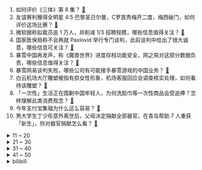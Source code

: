 1. 如何评价《三体》第 8 集？ [:link:](https://www.zhihu.com/question/579254626)
2. 友谊赛利雅得全明星 4:5 巴黎圣日尔曼，C罗首秀梅开二度，梅西破门，如何评价这场比赛？ [:link:](https://www.zhihu.com/question/579660493)
3. 微软据称拟裁员逾 1 万人，并削减 1/3 招聘规模，哪些信息值得关注？ [:link:](https://www.zhihu.com/question/579319650)
4. 国家医保局称不会再就 Paxlovid 举行专门谈判，此前谈判中给出了很大诚意，哪些信息可关注？ [:link:](https://www.zhihu.com/question/579453750)
5. 暴雪中国再发声，称《魔兽世界》进度存档功能安全，网之易对这部分数据负责，哪些信息值得关注？ [:link:](https://www.zhihu.com/question/579615063)
6. 暴雪网易谈判失败，哪些公司有可能接手暴雪游戏的中国业务？ [:link:](https://www.zhihu.com/question/579404067)
7. 白云机场大厅雕塑被指有损女性形象，机场客服回应会调查核实处理，如何看待该雕塑？ [:link:](https://www.zhihu.com/question/579403253)
8. 「一次性」生活正在围剿中国年轻人，为何洗脸巾等一次性商品会受追捧？怎样理解此类消费观念？ [:link:](https://www.zhihu.com/question/579603503)
9. 今年支付宝集福为什么这么容易？ [:link:](https://www.zhihu.com/question/514203060)
10. 男大学生丁少彤意外离世后，父母决定捐献全部器官，在青岛帮助 7 人重获「新生」，你对器官捐献怎么看？ [:link:](https://www.zhihu.com/question/579242177)
<details>
<summary>11 ~ 20</summary>

11. 卫生间二次排水的必要性，薄贴是否能解决？ [:link:](https://www.zhihu.com/question/532052949)
12. 为什么《原神》都27国登顶了，全球收入还是不如以国内为主要市场的《王者荣耀》和《和平精英》？ [:link:](https://www.zhihu.com/question/579334271)
13. 如何评价 2023 年河南春节晚会？ [:link:](https://www.zhihu.com/question/579627291)
14. 俄媒称俄造出「末日武器」，西方半信半疑，这一武器威力几何？俄方此时释放这一消息，释放了哪些信息？ [:link:](https://www.zhihu.com/question/579378057)
15. 令狐冲为什么没有把山洞的秘密告诉岳不群？ [:link:](https://www.zhihu.com/question/48125731)
16. 中国哪些城市最宜居？ [:link:](https://www.zhihu.com/question/53421801)
17. 内马尔是不是近二十年最差的巴西头牌? [:link:](https://www.zhihu.com/question/579022285)
18. 如何评价剧版《三体》中的原创角色慕星？ [:link:](https://www.zhihu.com/question/579086916)
19. 为什么很多人都喜欢用「答辩」代替「大便」这种烂梗？ [:link:](https://www.zhihu.com/question/579004309)
20. 《流浪地球 2》能否一举激活已经跌到低谷的电影市场，为中国科幻电影重新打开一扇大门？ [:link:](https://www.zhihu.com/question/579247002)
</details>
<details>
<summary>21 ~ 30</summary>

21. 国内多地发布提醒要警惕疟疾，其症状和新冠相似，或危及生命，两种疾病的区别是什么？它们之间有关联吗? [:link:](https://www.zhihu.com/question/579378162)
22. 孩子坚信人死后会被细菌吃掉，不相信美好的故事，该如何与孩子谈论生命的诗意？ [:link:](https://www.zhihu.com/question/522395204)
23. 父母离异后，13 岁孩子起诉父亲还 16800 元压岁钱并胜诉，如何从法律角度解读？ [:link:](https://www.zhihu.com/question/579526428)
24. 电视剧《狂飙》第 14-15 集拍得怎么样？有哪些值得关注的剧情点？ [:link:](https://www.zhihu.com/question/579625609)
25. 22-23 赛季英超曼联补时阶段丢球 1:1 水晶宫，九连胜遭终结，如何评价这场比赛？ [:link:](https://www.zhihu.com/question/579494334)
26. 实习真的能学到东西吗？ [:link:](https://www.zhihu.com/question/548905025)
27. 什么细节让你觉得这个人很可怕？ [:link:](https://www.zhihu.com/question/58826077)
28. 《三体》真人版电视剧为啥要晚上 9:30 才上线？ [:link:](https://www.zhihu.com/question/579006748)
29. 大家会主动去安慰一个患有心理疾病的陌生人吗? [:link:](https://www.zhihu.com/question/579605768)
30. 张伯礼揭秘「未阳人」，「与身体因素关系相对较小，与防护措施、生活习惯关系更大」，对防疫有哪些指导意义？ [:link:](https://www.zhihu.com/question/579337159)
</details>
<details>
<summary>31 ~ 40</summary>

31. 如何评价游戏原神的 2023 新春短片《鱼灯》？ [:link:](https://www.zhihu.com/question/579623120)
32. 如何评价刘亦菲和李现主演的电视剧《去有风的地方》? [:link:](https://www.zhihu.com/question/578496724)
33. 2022 虎年给你留下了哪些遗憾与收获？2023 兔年你又有什么一定要完成的大事？ [:link:](https://www.zhihu.com/question/578840723)
34. 终有一天钟离也会给第七十七代堂主办葬礼的吧，你能接受这样一把大刀吗？ [:link:](https://www.zhihu.com/question/563489951)
35. 预算4000，游戏党，应该选什么手机? [:link:](https://www.zhihu.com/question/530900919)
36. 等你实现财务自由，你想过什么样的生活？ [:link:](https://www.zhihu.com/question/575468021)
37. 买金子好还是钻石好？为什么？ [:link:](https://www.zhihu.com/question/575217227)
38. 哪些新家电的出现，让你对生活有了新认知？ [:link:](https://www.zhihu.com/question/553778194)
39. 三年前端，应该往哪个方向深入发展？ [:link:](https://www.zhihu.com/question/520908622)
40. 教育部称「今年高考全国统考将于 6 月 7 日、8 日举行」，哪些信息值得关注？ [:link:](https://www.zhihu.com/question/579610812)
</details>
<details>
<summary>41 ~ 50</summary>

41. 2023 年春节，你回家的第一件事准备做什么？ [:link:](https://www.zhihu.com/question/579082353)
42. 沙特财政大臣表示「沙特可充当中美间沟通渠道」，如何解读？沙方在中美间将扮演怎样的角色？ [:link:](https://www.zhihu.com/question/579224332)
43. 你都见过哪些不动声色的善良？ [:link:](https://www.zhihu.com/question/537980991)
44. 滑雪运动愈发火热，重金购买滑雪装备值不值得？ [:link:](https://www.zhihu.com/question/576970681)
45. 有哪种动物幼崽比成年时丑的吗？ [:link:](https://www.zhihu.com/question/579030261)
46. 有哪些护肤品/化妆品是你过年回家一定会带的？ [:link:](https://www.zhihu.com/question/577709361)
47. 怎么跟人相处，才能做到不远不近，各得其所呢？ [:link:](https://www.zhihu.com/question/23593694)
48. 孩子们的滑雪装备，是租还是买？ [:link:](https://www.zhihu.com/question/576970321)
49. 美国务院称布林肯「十分期待」下月访华，中方此前表态欢迎「正就有关具体安排保持沟通」，哪些信息值得关注？ [:link:](https://www.zhihu.com/question/579542828)
50. 刘鹤与美财政部长耶伦会谈，有哪些信息值得关注？ [:link:](https://www.zhihu.com/question/579479471)
</details><details>
<summary>bilibili</summary>

1. 小潮院长的年度总结（2022年） [:link:](//www.bilibili.com/video/BV1bR4y1a7cq)
2. 《原神》角色演示-「艾尔海森：思而后行」 [:link:](//www.bilibili.com/video/BV1uW4y1G7rM)
3. 怪盗积德 [:link:](//www.bilibili.com/video/BV1S8411A7Pg)
4. 自制兔子烟雾加湿器 [:link:](//www.bilibili.com/video/BV1JR4y1e7BS)
5. 《桌子有后坐 打枪更快乐2》 [:link:](//www.bilibili.com/video/BV1LY4y1Z7T5)
6. 这句上联！居然300年无人能对？！你那么好看，要不来试试？ [:link:](//www.bilibili.com/video/BV1z14y1M74m)
7. 一秒立4颗骰子？高速慢放20倍，五分钟速通花式骰子！ [:link:](//www.bilibili.com/video/BV1cY411R7gz)
8. 和女友瞒着家里人把证领了，婆婆知道吓得当场大叫！ [:link:](//www.bilibili.com/video/BV1824y1h71K)
9. 碧桂园特别军事行动 [:link:](//www.bilibili.com/video/BV14x4y1u7qP)
10. 高中生用全部积蓄为自己最爱的战地拍摄了一部短片《不可测的明天》 [:link:](//www.bilibili.com/video/BV1p24y1h7Hi)
<details>
<summary>11 ~ 20</summary>

11. 好你个唐仁杰！ 居然想为难我？那就看我能不能接得住了!炸酱刀削面~ [:link:](//www.bilibili.com/video/BV1eR4y1e7z5)
12. 我好像真的养了只锦鲤猫诶！ [:link:](//www.bilibili.com/video/BV1rG4y1C7eR)
13. 【半佛】2023年了，谁还集五福啊？ [:link:](//www.bilibili.com/video/BV1Rs4y147Qf)
14. 【原神】  不  像  演  的 [:link:](//www.bilibili.com/video/BV1yK411r7fH)
15. ICU人情冷暖：酒后误吸，妻子措手不及。 [:link:](//www.bilibili.com/video/BV16G4y1w7BT)
16. “cheems，你要飞向月球吗？” [:link:](//www.bilibili.com/video/BV1Ld4y1L7T6)
17. 他救人半生，却救不了自己。 [:link:](//www.bilibili.com/video/BV1fK411r7Bh)
18. 《黑心猫咖》的面试现场 [:link:](//www.bilibili.com/video/BV1Qd4y1L7uy)
19. 片 名 为 寄 20 [:link:](//www.bilibili.com/video/BV16v4y1C7Jc)
20. 连这些也不是全国统一的？ [:link:](//www.bilibili.com/video/BV1Ld4y157K8)
</details>
<details>
<summary>21 ~ 30</summary>

21. 红 包 拿 稳 [:link:](//www.bilibili.com/video/BV1E8411A7ec)
22. 麻了，你们兰若寺怎么全是内鬼？ [:link:](//www.bilibili.com/video/BV1uG4y1X7tj)
23. 天然美食竟让我领悟到了动漫里的绝招 [:link:](//www.bilibili.com/video/BV13G4y1w7Ly)
24. 一盒榨菜卖800块？原来砖家说我们吃不起的榨菜是这个？ [:link:](//www.bilibili.com/video/BV1Sv4y1y7K7)
25. 炸酱面  厨子探店¥？ [:link:](//www.bilibili.com/video/BV1GK411k7R6)
26. 《明日方舟》特别映像 [炎：劫争] [:link:](//www.bilibili.com/video/BV15G4y1w7KE)
27. 【原神】3.4千壑沙地宝箱+草神瞳+圣章石全收集（持续更新中） [:link:](//www.bilibili.com/video/BV1rx4y1u773)
28. 我猫德学院荣获2022百大up主，有人赞成有人反对，谁赞成谁反对？ [:link:](//www.bilibili.com/video/BV1cd4y157tm)
29. 1999年的中国发生了什么？【激荡四十年·1999】 [:link:](//www.bilibili.com/video/BV1Gv4y1C7VB)
30. 冬季骑行东北，硬刚寒潮电量耗尽入住50元小旅馆，吃个铁锅炖舒服一下 [:link:](//www.bilibili.com/video/BV1d84y1h7VU)
</details>
<details>
<summary>31 ~ 40</summary>

31. 【明日方舟新春会/三无/令原创曲】敢归云间宿 [:link:](//www.bilibili.com/video/BV1H14y1M7tj)
32. 七年了，我终于完成了我的毕设！用火画了幅富春山居图 [:link:](//www.bilibili.com/video/BV1J8411A77i)
33. 【离奇】2023拜年纪竟导致开启多元宇宙 [:link:](//www.bilibili.com/video/BV1FK411k7b7)
34. 【warma】我阻止了地球末日！ [:link:](//www.bilibili.com/video/BV1ZY4y1f79x)
35. 两个月，自己设计+拼装，自然选择号，前进四！——《三体》 [:link:](//www.bilibili.com/video/BV1m24y1Y7rv)
36. 当我假扮妹子，混进了路人局…… [:link:](//www.bilibili.com/video/BV1vy4y1R7RF)
37. 国产游戏最强二次元老婆枪，目前没有之一！ [:link:](//www.bilibili.com/video/BV1d84y1h7m1)
38. 【兔限皮肤第五弹】炽霜斩山，诸犍霸气上阵！——李信-山海·炽霜斩来啦！ [:link:](//www.bilibili.com/video/BV1qK411r7cf)
39. 【原神须弥3.4千壑沙地草神瞳】(55已完结)散失的草神瞳全收集！分区域收集！贴心领跑防迷路！全网最贴心的须弥草神瞳攻略！ [:link:](//www.bilibili.com/video/BV1UG4y1X7GQ)
40. 外卖员吃我外卖，打我游戏，还打赢了我？ [:link:](//www.bilibili.com/video/BV1p3411d7Md)
</details>
<details>
<summary>41 ~ 50</summary>

41. 自己能做到的事尽量不去麻烦别人 [:link:](//www.bilibili.com/video/BV1qG4y1w7my)
42. “也许你们未必知道我的名字，但大都听过我的声音！” [:link:](//www.bilibili.com/video/BV1Z84y1h7qb)
43. 《新手抽到神里绫人，感觉自己无敌了！孤云阁F4:你说啥??》 [:link:](//www.bilibili.com/video/BV1qG4y1C7Py)
44. 铁根的语音包上线游戏啦！ [:link:](//www.bilibili.com/video/BV14A411R7pf)
45. 我 以 为 只 是 吃 饭 [:link:](//www.bilibili.com/video/BV1jR4y1a77W)
46. 突发！意外发现女友在游戏里跟别人结婚了？再故意让她发现我的“前女友”… [:link:](//www.bilibili.com/video/BV1EG4y1X7U1)
47. 全网话题破80亿假背景的地方，它冬天是什么样子？经典重现！ [:link:](//www.bilibili.com/video/BV1w84y187vU)
48. 【4K醇享】祝大家新年快乐 [:link:](//www.bilibili.com/video/BV1FY411X78r)
49. 新春礼盒开箱！里面有什么？ [:link:](//www.bilibili.com/video/BV1xP4y167DU)
50. 在吗？你可以永远相信不知火🔥 [:link:](//www.bilibili.com/video/BV1g3411o769)
</details>
<details>
<summary>51 ~ 60</summary>

51. 被学生逼疯的美术老师 [:link:](//www.bilibili.com/video/BV1MK411y7tB)
52. 三体人：我们害怕叶问 [:link:](//www.bilibili.com/video/BV14A411o7oH)
53. 大追杀令 我的世界永恒的MC生存 二周目EP4 [:link:](//www.bilibili.com/video/BV12A411R7bS)
54. 鬼：别急，我先来段广播体操！ [:link:](//www.bilibili.com/video/BV14R4y1e7wU)
55. 只因速赛车 [:link:](//www.bilibili.com/video/BV15Y411R7Dr)
56. 我花了8000块请全球明星给大家送春节祝福！ [:link:](//www.bilibili.com/video/BV1zG4y1C7HS)
57. 【时代少年团】《浅炸一下吧！》09：新年有口福啦 [:link:](//www.bilibili.com/video/BV1tM411t7oc)
58. 开局9.3分美剧版《最后生还者》第1集（含彩蛋，选角剧情评价）：虫草真菌感染大脑开花，末日降临 [:link:](//www.bilibili.com/video/BV1rP4y1k7b2)
59. 你最爱的拜年纪节目，十二周年回忆馆排名发布 [:link:](//www.bilibili.com/video/BV1Le4y1F7YP)
60. 竟然被四个美少女闯入家门？！ [:link:](//www.bilibili.com/video/BV1K14y1M7te)
</details>
<details>
<summary>61 ~ 70</summary>

61. 从桂林出发骑行几千公里终于到达拉萨中途遇到坎坷都走过来了 [:link:](//www.bilibili.com/video/BV19P4y1675r)
62. 挑战去海底捞让服务员吃 我当服务员 [:link:](//www.bilibili.com/video/BV1iR4y1a7tN)
63. 兄弟…你投屏忘关了 [:link:](//www.bilibili.com/video/BV1jx4y137FY)
64. 传统文化 中华文明，可失财 不可失礼。 [:link:](//www.bilibili.com/video/BV1d84y1h7XY)
65. “当下即是最好，珍惜眼前人。”过年回家给妈妈买辆车做礼物 [:link:](//www.bilibili.com/video/BV1yx4y1u7F4)
66. 年仅六岁便在战场屡获奇功，二战史上年龄最小的士兵，高分催泪 [:link:](//www.bilibili.com/video/BV1Sy4y1R7dN)
67. 【黑胶唱片】“还蛮清楚的。”爱在西元前 [:link:](//www.bilibili.com/video/BV1av4y117L6)
68. 【逗鱼时刻】逗鱼时刻2022 TOP50 [:link:](//www.bilibili.com/video/BV1XK411r7SC)
69. 2023碧蓝航线新春会 [:link:](//www.bilibili.com/video/BV1iG4y1w7Bo)
70. 【战鹰】口 技 [:link:](//www.bilibili.com/video/BV13v4y1C7fZ)
</details>
<details>
<summary>71 ~ 80</summary>

71. 防御性驾驶，你媳妇会不会中招 [:link:](//www.bilibili.com/video/BV12d4y1L74h)
72. 【JUMP】米哈游会烂尾吗？ [:link:](//www.bilibili.com/video/BV1Bx4y1u7Mp)
73. 成年后还能再长高么？18岁后身高变化大公开！ [:link:](//www.bilibili.com/video/BV1gT411m7Yu)
74. 三 国 杀 现 状 [:link:](//www.bilibili.com/video/BV1X84y1b78j)
75. 虽然我经常开车，但我认为该办的事情是一定要办的！人糙了点，各位多担待… [:link:](//www.bilibili.com/video/BV1ND4y1n7C8)
76. 拍的烂还掺沙子，对标东八区，韩国拍了一部西八区的姐妹们 [:link:](//www.bilibili.com/video/BV1L14y1M7Ck)
77. 如果可以，千万不要去做主播... [:link:](//www.bilibili.com/video/BV19M411b7LC)
78. 鬼迷心窍的阳光房 [:link:](//www.bilibili.com/video/BV1UD4y1H7nK)
79. 到底是谁发明的这个渣男八音盒… [:link:](//www.bilibili.com/video/BV1RD4y1p7Gq)
80. 制作耗时3年，个人原创科幻短片《余象(MIND TRICK)》 [:link:](//www.bilibili.com/video/BV18G4y1c7kk)
</details>
<details>
<summary>81 ~ 90</summary>

81. 新 春 找 瓜 行 动 [:link:](//www.bilibili.com/video/BV15R4y127qF)
82. 真是失礼啊，我们可是纯爱 [:link:](//www.bilibili.com/video/BV1fM411b7xL)
83. 没有麒麟臂真做不出三不沾 [:link:](//www.bilibili.com/video/BV1ky4y1R7wz)
84. 当MC老玩家被「生存战争」折磨到吐！！ [:link:](//www.bilibili.com/video/BV1FY411X7ZR)
85. 女生都这么“奇怪”的吗？？... [:link:](//www.bilibili.com/video/BV1mY4y1Z7eH)
86. 不要打开！不要打开！不要打开！ [:link:](//www.bilibili.com/video/BV1D14y1M7FB)
87. 2023明日方舟新春会「兔兔闹新春」正片DAY2 [:link:](//www.bilibili.com/video/BV1p84y1b7x2)
88. 【直播录像】book思议，不期而遇 [:link:](//www.bilibili.com/video/BV1X8411c7re)
89. 警察抓老6，你说6不6？ [:link:](//www.bilibili.com/video/BV1k3411d73b)
90. 这一波完美诠释了什么叫捡了芝麻丢了西瓜！ [:link:](//www.bilibili.com/video/BV1kA411o7P3)
</details>
<details>
<summary>91 ~ 100</summary>

91. 【散人】国产悬疑恐怖《隐秘的角落》正式版 无限轮回如何逃脱？（已更新至P4） [:link:](//www.bilibili.com/video/BV1J24y1a7Bm)
92. 2023崩坏3新春会「最佳祝愿·BestWishes」 [:link:](//www.bilibili.com/video/BV1d84y1b7Kp)
93. 假如美缝师傅说真话 [:link:](//www.bilibili.com/video/BV1DP4y1k7Cn)
94. 考试，但没及格 [:link:](//www.bilibili.com/video/BV1vP4y1k7V7)
95. 花12万买中国战神！世上最大扭矩前驱车！ [:link:](//www.bilibili.com/video/BV17G4y1X7Mx)
96. 战   列   舰 ！【C4快乐因人流#37】 [:link:](//www.bilibili.com/video/BV1Yx4y1u7r6)
97. 【B站最强互动视频】耗时三年原创三十万字剧情，打造灾难和救赎的篇章。 【蔚蓝之线·起始】 [:link:](//www.bilibili.com/video/BV1zY411177B)
98. 纽约地铁的车门都把什么奇奇怪怪的东西夹住了 #地铁 #纽约地铁 #不穿鞋 [:link:](//www.bilibili.com/video/BV1i3411Z71A)
99. 【亮记生物鉴定】真有邮票里那么蓝的兔子？ [:link:](//www.bilibili.com/video/BV1Y84y1h7ti)
100. 【原神】草系最强设计！艾尔海森强不强？0命战神，种门圣子！硬核攻略及抽取建议！ [:link:](//www.bilibili.com/video/BV18Y41197C1)
</details></details>